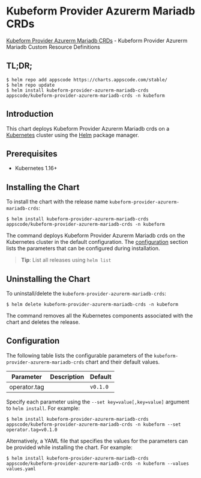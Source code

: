# Kubeform Provider Azurerm Mariadb CRDs

[Kubeform Provider Azurerm Mariadb CRDs](https://github.com/kubeform) - Kubeform Provider Azurerm Mariadb Custom Resource Definitions

## TL;DR;

```console
$ helm repo add appscode https://charts.appscode.com/stable/
$ helm repo update
$ helm install kubeform-provider-azurerm-mariadb-crds appscode/kubeform-provider-azurerm-mariadb-crds -n kubeform
```

## Introduction

This chart deploys Kubeform Provider Azurerm Mariadb crds on a [Kubernetes](http://kubernetes.io) cluster using the [Helm](https://helm.sh) package manager.

## Prerequisites

- Kubernetes 1.16+

## Installing the Chart

To install the chart with the release name `kubeform-provider-azurerm-mariadb-crds`:

```console
$ helm install kubeform-provider-azurerm-mariadb-crds appscode/kubeform-provider-azurerm-mariadb-crds -n kubeform
```

The command deploys Kubeform Provider Azurerm Mariadb crds on the Kubernetes cluster in the default configuration. The [configuration](#configuration) section lists the parameters that can be configured during installation.

> **Tip**: List all releases using `helm list`

## Uninstalling the Chart

To uninstall/delete the `kubeform-provider-azurerm-mariadb-crds`:

```console
$ helm delete kubeform-provider-azurerm-mariadb-crds -n kubeform
```

The command removes all the Kubernetes components associated with the chart and deletes the release.

## Configuration

The following table lists the configurable parameters of the `kubeform-provider-azurerm-mariadb-crds` chart and their default values.

|  Parameter   | Description | Default  |
|--------------|-------------|----------|
| operator.tag |             | `v0.1.0` |


Specify each parameter using the `--set key=value[,key=value]` argument to `helm install`. For example:

```console
$ helm install kubeform-provider-azurerm-mariadb-crds appscode/kubeform-provider-azurerm-mariadb-crds -n kubeform --set operator.tag=v0.1.0
```

Alternatively, a YAML file that specifies the values for the parameters can be provided while
installing the chart. For example:

```console
$ helm install kubeform-provider-azurerm-mariadb-crds appscode/kubeform-provider-azurerm-mariadb-crds -n kubeform --values values.yaml
```
